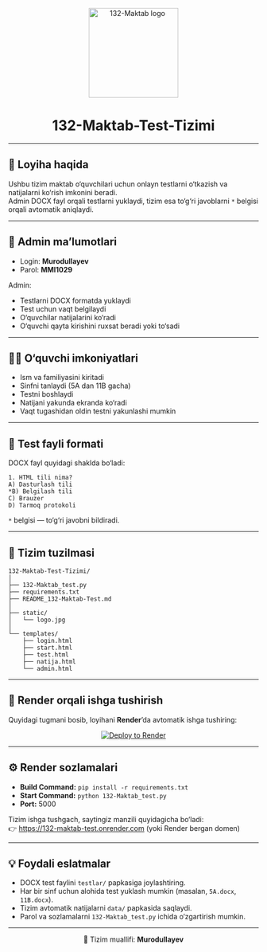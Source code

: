 
<p align="center">
  <img src="static/logo.jpg" alt="132-Maktab logo" width="180"/>
</p>

<h1 align="center">132-Maktab-Test-Tizimi</h1>

---

## 🎯 Loyiha haqida

Ushbu tizim maktab o‘quvchilari uchun onlayn testlarni o‘tkazish va natijalarni ko‘rish imkonini beradi.  
Admin DOCX fayl orqali testlarni yuklaydi, tizim esa to‘g‘ri javoblarni `*` belgisi orqali avtomatik aniqlaydi.

---

## 🔐 Admin ma’lumotlari

- Login: **Murodullayev**  
- Parol: **MMI1029**

Admin:
- Testlarni DOCX formatda yuklaydi  
- Test uchun vaqt belgilaydi  
- O‘quvchilar natijalarini ko‘radi  
- O‘quvchi qayta kirishini ruxsat beradi yoki to‘sadi  

---

## 👨‍🎓 O‘quvchi imkoniyatlari

- Ism va familiyasini kiritadi  
- Sinfni tanlaydi (5A dan 11B gacha)  
- Testni boshlaydi  
- Natijani yakunda ekranda ko‘radi  
- Vaqt tugashidan oldin testni yakunlashi mumkin  

---

## 📄 Test fayli formati

DOCX fayl quyidagi shaklda bo‘ladi:

```
1. HTML tili nima?
A) Dasturlash tili
*B) Belgilash tili
C) Brauzer
D) Tarmoq protokoli
```

`*` belgisi — to‘g‘ri javobni bildiradi.

---

## 🧩 Tizim tuzilmasi

```
132-Maktab-Test-Tizimi/
│
├── 132-Maktab_test.py
├── requirements.txt
├── README_132-Maktab-Test.md
│
├── static/
│   └── logo.jpg
│
└── templates/
    ├── login.html
    ├── start.html
    ├── test.html
    ├── natija.html
    └── admin.html
```

---

## 🚀 Render orqali ishga tushirish

Quyidagi tugmani bosib, loyihani **Render**’da avtomatik ishga tushiring:

<p align="center">
  <a href="https://render.com/deploy?repo=https://github.com/YOUR_USERNAME/132-Maktab-Test-Tizimi">
    <img src="https://render.com/images/deploy-to-render-button.svg" alt="Deploy to Render"/>
  </a>
</p>

---

## ⚙️ Render sozlamalari

- **Build Command:** `pip install -r requirements.txt`  
- **Start Command:** `python 132-Maktab_test.py`  
- **Port:** 5000  

Tizim ishga tushgach, saytingiz manzili quyidagicha bo‘ladi:  
👉 https://132-maktab-test.onrender.com (yoki Render bergan domen)

---

## 💡 Foydali eslatmalar

- DOCX test faylini `testlar/` papkasiga joylashtiring.  
- Har bir sinf uchun alohida test yuklash mumkin (masalan, `5A.docx`, `11B.docx`).  
- Tizim avtomatik natijalarni `data/` papkasida saqlaydi.  
- Parol va sozlamalarni `132-Maktab_test.py` ichida o‘zgartirish mumkin.  

---

<p align="center">📘 Tizim muallifi: <b>Murodullayev</b></p>
